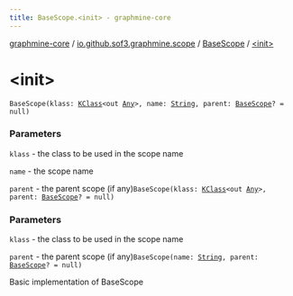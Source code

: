 ```yaml
---
title: BaseScope.<init> - graphmine-core
---
```


[graphmine-core](../../index.html) / [io.github.sof3.graphmine.scope](../index.html) / [BaseScope](index.html) / [&lt;init&gt;](./-init-.html)

# &lt;init&gt;

`BaseScope(klass: `[`KClass`](https://kotlinlang.org/api/latest/jvm/stdlib/kotlin.reflect/-k-class/index.html)`<out `[`Any`](https://kotlinlang.org/api/latest/jvm/stdlib/kotlin/-any/index.html)`>, name: `[`String`](https://kotlinlang.org/api/latest/jvm/stdlib/kotlin/-string/index.html)`, parent: `[`BaseScope`](index.html)`? = null)`

### Parameters

`klass` - the class to be used in the scope name

`name` - the scope name

`parent` - the parent scope (if any)`BaseScope(klass: `[`KClass`](https://kotlinlang.org/api/latest/jvm/stdlib/kotlin.reflect/-k-class/index.html)`<out `[`Any`](https://kotlinlang.org/api/latest/jvm/stdlib/kotlin/-any/index.html)`>, parent: `[`BaseScope`](index.html)`? = null)`

### Parameters

`klass` - the class to be used in the scope name

`parent` - the parent scope (if any)`BaseScope(name: `[`String`](https://kotlinlang.org/api/latest/jvm/stdlib/kotlin/-string/index.html)`, parent: `[`BaseScope`](index.html)`? = null)`

Basic implementation of BaseScope

